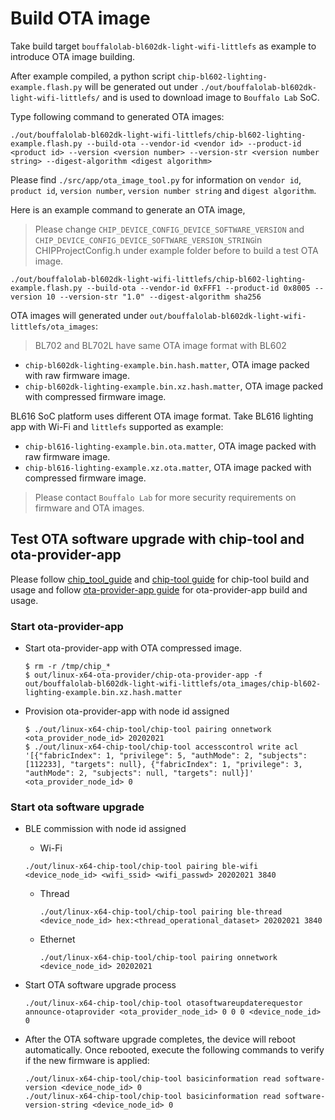 # Build OTA image

Take build target `bouffalolab-bl602dk-light-wifi-littlefs` as example to
introduce OTA image building.

After example compiled, a python script `chip-bl602-lighting-example.flash.py`
will be generated out under `./out/bouffalolab-bl602dk-light-wifi-littlefs/` and
is used to download image to `Bouffalo Lab` SoC.

Type following command to generated OTA images:

```shell
./out/bouffalolab-bl602dk-light-wifi-littlefs/chip-bl602-lighting-example.flash.py --build-ota --vendor-id <vendor id> --product-id <product id> --version <version number> --version-str <version number string> --digest-algorithm <digest algorithm>
```

Please find `./src/app/ota_image_tool.py` for information on `vendor id`,
`product id`, `version number`, `version number string` and `digest algorithm`.

Here is an example command to generate an OTA image,

> Please change `CHIP_DEVICE_CONFIG_DEVICE_SOFTWARE_VERSION` and
> `CHIP_DEVICE_CONFIG_DEVICE_SOFTWARE_VERSION_STRING`in CHIPProjectConfig.h
> under example folder before to build a test OTA image.

```shell
./out/bouffalolab-bl602dk-light-wifi-littlefs/chip-bl602-lighting-example.flash.py --build-ota --vendor-id 0xFFF1 --product-id 0x8005 --version 10 --version-str "1.0" --digest-algorithm sha256
```

OTA images will generated under
`out/bouffalolab-bl602dk-light-wifi-littlefs/ota_images`:

> BL702 and BL702L have same OTA image format with BL602

-   `chip-bl602dk-lighting-example.bin.hash.matter`, OTA image packed with raw
    firmware image.
-   `chip-bl602dk-lighting-example.bin.xz.hash.matter`, OTA image packed with
    compressed firmware image.

BL616 SoC platform uses different OTA image format. Take BL616 lighting app
with Wi-Fi and `littlefs` supported as example:

-   `chip-bl616-lighting-example.bin.ota.matter`, OTA image packed with raw
    firmware image.
-   `chip-bl616-lighting-example.xz.ota.matter`, OTA image packed with
    compressed firmware image.

> Please contact `Bouffalo Lab` for more security requirements on firmware and
> OTA images.

## Test OTA software upgrade with chip-tool and ota-provider-app

Please follow
[chip_tool_guide](../../development_controllers/chip-tool/chip_tool_guide.md)
and [chip-tool guide](../../../examples/chip-tool/README.md) for chip-tool build
and usage and follow
[ota-provider-app guide](../../../examples/ota-provider-app/linux/README.md) for
ota-provider-app build and usage.

### Start ota-provider-app

-   Start ota-provider-app with OTA compressed image.

    ```shell
    $ rm -r /tmp/chip_*
    $ out/linux-x64-ota-provider/chip-ota-provider-app -f out/bouffalolab-bl602dk-light-wifi-littlefs/ota_images/chip-bl602-lighting-example.bin.xz.hash.matter
    ```

-   Provision ota-provider-app with node id assigned
    ```shell
    $ ./out/linux-x64-chip-tool/chip-tool pairing onnetwork <ota_provider_node_id> 20202021
    $ ./out/linux-x64-chip-tool/chip-tool accesscontrol write acl '[{"fabricIndex": 1, "privilege": 5, "authMode": 2, "subjects": [112233], "targets": null}, {"fabricIndex": 1, "privilege": 3, "authMode": 2, "subjects": null, "targets": null}]' <ota_provider_node_id> 0
    ```

### Start ota software upgrade

-   BLE commission with node id assigned

    -   Wi-Fi

    ```shell
    ./out/linux-x64-chip-tool/chip-tool pairing ble-wifi <device_node_id> <wifi_ssid> <wifi_passwd> 20202021 3840
    ```

    -   Thread

        ```shell
        ./out/linux-x64-chip-tool/chip-tool pairing ble-thread <device_node_id> hex:<thread_operational_dataset> 20202021 3840
        ```

    -   Ethernet
        ```
        ./out/linux-x64-chip-tool/chip-tool pairing onnetwork <device_node_id> 20202021
        ```

-   Start OTA software upgrade process

    ```shell
    ./out/linux-x64-chip-tool/chip-tool otasoftwareupdaterequestor announce-otaprovider <ota_provider_node_id> 0 0 0 <device_node_id> 0
    ```

-   After the OTA software upgrade completes, the device will reboot
    automatically. Once rebooted, execute the following commands to verify if
    the new firmware is applied:

    ```
    ./out/linux-x64-chip-tool/chip-tool basicinformation read software-version <device_node_id> 0
    ./out/linux-x64-chip-tool/chip-tool basicinformation read software-version-string <device_node_id> 0
    ```
